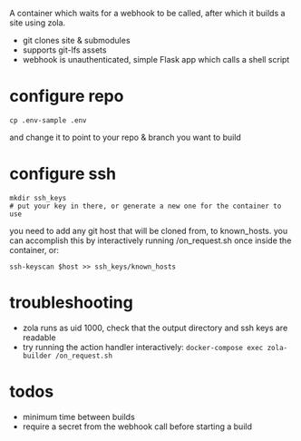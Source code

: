 A container which waits for a webhook to be called, after which it builds a site using zola.

* git clones site & submodules
* supports git-lfs assets
* webhook is unauthenticated, simple Flask app which calls a shell script

# configure repo

```
cp .env-sample .env
```
and change it to point to your repo & branch you want to build

# configure ssh

```
mkdir ssh_keys
# put your key in there, or generate a new one for the container to use
```

you need to add any git host that will be cloned from, to known_hosts. you can accomplish this by interactively running /on_request.sh once inside the container, or:

```
ssh-keyscan $host >> ssh_keys/known_hosts
```

# troubleshooting

* zola runs as uid 1000, check that the output directory and ssh keys are readable
* try running the action handler interactively: `docker-compose exec zola-builder /on_request.sh`

# todos

* minimum time between builds
* require a secret from the webhook call before starting a build
